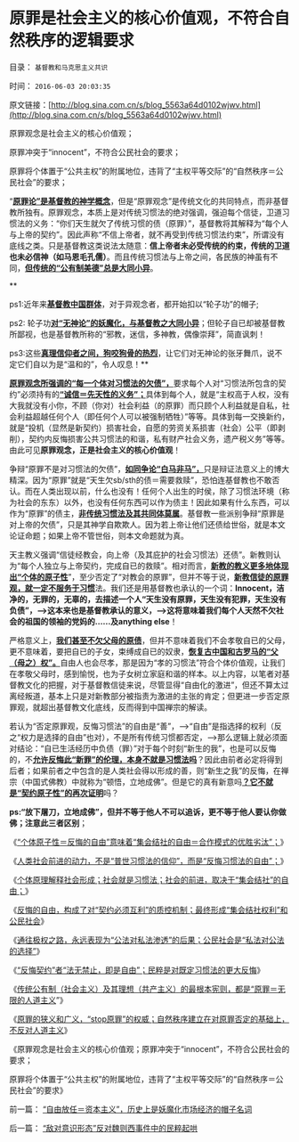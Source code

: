 # 原罪是社会主义的核心价值观，不符合自然秩序的逻辑要求

目录： `基督教和马克思主义共识` 

时间： `2016-06-03 20:03:35` 

原文链接：[http://blog.sina.com.cn/s/blog_5563a64d0102wjwv.html](http://blog.sina.com.cn/s/blog_5563a64d0102wjwv.html)

原罪观念是社会主义的核心价值观；

原罪冲突于“innocent”，不符合公民社会的要求；

原罪将个体置于“公共主权”的附属地位，违背了“主权平等交际”的“自然秩序＝公民社会”的要求；

“[**原罪论”是基督教的神学概念**](../../../2015/4/25/西方左派的原罪观，基督教可能比孔儒和伊斯兰更愚昧；.md)，但是“原罪观念”是传统文化的共同特点，而非基督教所独有。原罪观念，本质上是对传统习惯法的绝对强调，强迫每个信徒，卫道习惯法的义务：“你们天生就欠了传统习惯的债（原罪）”，基督教将其解释为“每个人与上帝的契约”。因此声称“不信上帝者，就不再受到传统习惯法约束”，所谓没有底线之类。只是基督教这类说法太随意：**信上帝者未必受传统的约束，传统的卫道也未必信神（如马恩毛孔儒）**。而且传统习惯法与上帝之间，各民族的神虽有不同，[**但传统的“公有制美德”总是大同小异**](../../../2012/8/22/传统美德的“灯下黑”，“国家承诺”靠不住.md)。

**

ps1:近年来[**基督教中国群体**](../../../2012/2/17/拜上帝教的洋葱头和共产主义传统和保守主义.md)，对于异观念者，都开始扣以“轮子功”的帽子;

ps2: 轮子功[**对“无神论”的妖魔化，与基督教之大同小异**](../../../2010/12/23/进化论“近种相残”人类最严重和人类纪.md)；但轮子自已却被基督教所鄙视，也是基督教所称的“邪教，迷信，多神教，偶像崇拜”，简直讽刺！

ps3:这些[**真理信仰者之间，狗咬狗骨的热烈**](../../../2010/5/14/唯恐天下不乱的革命家.md)，让它们对无神论的张牙舞爪，说不定它们自以为是“温和的”，令人叹息！**

[**原罪观念所强调的“每一个体对习惯法的欠债”，**](../../../2015/4/16/基督教的价值观，是对天赋人权的根本否定，为社会主义服务.md)要求每个人对“习惯法所包含的契约”必须持有的[**“诚信＝先天性的义务”；**](../../../2016/5/25/此诚信非彼诚信，传统文化不是“市场经济”的正能量；.md)具体到每个人，就是“主权高于人权，没有大我就没有小你，不顾（你对）社会利益（的原罪）而只顾个人利益就是自私，社会利益超越任何个人（即任何个人可以被强制牺牲）”等等。具体到每一交换新约，就是“投机（显然是新契约）损害社会，自愿的劳资关系损害（社会）公平（即剥削），契约内反悔损害公共习惯法的和谐，私有财产社会义务，遗产税义务”等等。由此可见**原罪观念，正是社会主义的核心价值观**！

争辩“原罪不是对习惯法的欠债”，[**如同争论“白马非马”，**](../../../2010/1/9/“白马非马”与辩证法和实证和科学理论.md)只是辩证法意义上的博大精深。因为“原罪”就是“天生欠sb/sth的债＝需要救赎”，恐怕连基督教也不敢否认。而在人类出现以前，什么也没有！任何个人出生的时侯，除了习惯法环境（称为社会的东东）以外，也没有任何东西可以作为债主！因此如果有什么东西，可以作为“原罪”的债主，[**非传统习惯法及其共同体莫属**](../../../2016/5/28/个体原理解释社会形成；社会就是习惯法；.md)。基督教一些派别争辩“原罪是对上帝的欠债”，只是其神学自欺欺人。因为若上帝让他们还债给世俗，就是本文论证命题；如果上帝不管世俗，则本文命题就为真。

天主教义强调“信徒经教会，向上帝（及其庇护的社会习惯法）还债”。新教则认为“每个人独立与上帝契约，完成自已的救赎”。相对而言，[**新教的教义更多地体现出“个体的原子性**](../../../2010/12/27/路德新教是与马克思主义完全相反.md)”，至少否定了“对教会的原罪”，但并不等于说，[**新教信徒的原罪观，就一定不服务于习惯**](../../../2010/11/13/宗教之善在于容纳他信之仁和中国特色的信仰.md)法。我们还是用基督教也承认的一个词：**Innocent，洁净的，无罪的，无辜的，去描述一个人“天生没有原罪，天生没有犯罪，天生没有负债”，——>这本来也是基督教承认的意义，——>这将意味着我们每个人天然不欠社会的祖国的领袖的党妈的……及anything
else**！

严格意义上，[**我们甚至不欠父母的原债**](../../../2009/11/5/没有天生的原罪，没有天生的原债.md)，但并不意味着我们不会孝敬自已的父母，更不意味着，要把自已的子女，束缚成自已的奴隶，[**恢复古中国和古罗马的“父（母之）权”。**](../../../2009/11/5/儒家孟子至圣！摒弃封建忠孝道德枷锁.md)自由人也会尽孝，那是因为“孝的习惯法”符合个体价值观，让我们在孝敬父母时，感到愉悦，也为子女树立家庭和谐的样本。以上内容，以笔者对基督教文化的把握，对于基督教信徒来说，尽管显得“自由化的激进”，但还不算太过离经叛道，基本上只是对新教部分被指责为激进的主张的肯定；但更进一步否定原罪观，就超出基督教文化底线，反而得到中国禅宗的解读。

若认为“否定原罪观，反悔习惯法”的自由是“善”，——>“自由”是指选择的权利（反之“权力是选择的自由”也对），不是所有传统习惯都否定，——>那么逻辑上就必须面对结论：“自已生活经历中负债（罪）”对于每个时刻“新生的我”，也是可以反悔的，不[**允许反悔此“新罪”的伦理，本身不就是习惯法吗**](../../../2016/5/22/缔约和悔约的自由都不受侵犯，社会才有诚信.md)？因此由前者必定将得到后者；如果前者之中包含的是人类社会得以形成的善，则“新生之我”的反悔，在禅宗（中国式佛教）中就称为“顿悟，立地成佛”。但是它的真有新意吗[**？它不就是“契约原子性”的再次证明**](../../../2016/5/20/契约缔约的自由包括“反悔，放弃缔约”的自由；.md)吗？

**ps:“放下屠刀，立地成佛”，但并不等于他人不可以追诉，更不等于他人要认你做佛；注意此三者区别**；

《[“个体原子性＝反悔的自由”意味着“集会结社的自由＝合作模式的优胜劣汰”；](../../../2016/5/26/人类不会彼此无端憎恨，基督徒愚昧地让耶稣白死了！.md)》

《[人类社会前进的动力，不是“普世习惯法的信仰”，而是“反悔习惯法的自由”；](../../../2016/5/27/“人权，契约”的原子性，意味着“普世的习惯法”不存在；.md)》

《[个体原理解释社会形成；社会就是习惯法；社会的前进，取决于“集会结社”的自由；](../../../2016/5/28/个体原理解释社会形成；社会就是习惯法；.md)》

《[反悔的自由，构成了对“契约必须互利”的质控机制；最终形成“集会结社权利”和公民社会](../../../2016/5/29/反悔契约的自由，最终形成“集会结社权利”和公民社会的现实；.md)》

《[通往极权之路，永远表现为“公法对私法渗透”的后果；](../../../2016/5/30/公法对私法的渗透vs私法对公法的选择.md)[公民社会是“私法对公法的选择”](../../../2016/5/30/公法对私法的渗透vs私法对公法的选择.md)》

《[“反悔契约”者“法无禁止，即是自由”；民粹是对既定习惯法的更大反悔](../../../2016/5/31/何为“法无禁止，即是自由”？中国传统有政治，无法治.md)》

《[传统公有制（社会主义）及其理想（共产主义）的最根本宪则，都是“原罪＝无限的人道主义](../../../2016/6/1/原罪不是宗教特有的概念，原罪之善恶的分界.md)”》

《[原罪的狭义和广义，“stop原罪”的权威；自然秩序建立在对原罪否定的基础上，不反对人道主义](../../../2016/6/2/原罪的狭义和广义，自然秩序否定原罪，但不反对人道主义.md)》

《原罪观念是社会主义的核心价值观；原罪冲突于“innocent”，不符合公民社会的要求；

原罪将个体置于“公共主权”的附属地位，违背了“主权平等交际”的“自然秩序＝公民社会”的要求》

前一篇： [“自由放任＝资本主义”，历史上是妖魔化市场经济的帽子名词](../../../2016/6/13/“自由放任＝资本主义”，历史上是妖魔化市场经济的帽子名词.md)

后一篇： [“敌对意识形态”反对魏则西事件中的民粹起哄](../../../2016/6/2/“敌对意识形态”反对魏则西事件中的民粹起哄.md)

